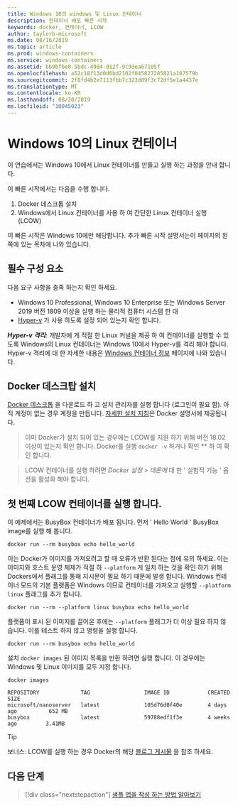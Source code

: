 ```yaml
---
title: Windows 10의 windows 및 Linux 컨테이너
description: 컨테이너 배포 빠른 시작
keywords: docker, 컨테이너, LCOW
author: taylorb-microsoft
ms.date: 08/16/2019
ms.topic: article
ms.prod: windows-containers
ms.service: windows-containers
ms.assetid: bb9bfbe0-5bdc-4984-912f-9c93ea67105f
ms.openlocfilehash: a52c18f13d0d6bd2102f045827285821a187579b
ms.sourcegitcommit: 2f8fd4b2e7113fbb7c323d89f3c72df5e1a4437e
ms.translationtype: MT
ms.contentlocale: ko-KR
ms.lasthandoff: 08/20/2019
ms.locfileid: "10045023"
---
```

# <a name="linux-containers-on-windows-10"></a>Windows 10의 Linux 컨테이너

이 연습에서는 Windows 10에서 Linux 컨테이너를 만들고 실행 하는 과정을 안내 합니다.

이 빠른 시작에서는 다음을 수행 합니다.

1. Docker 데스크톱 설치
2. Windows에서 Linux 컨테이너를 사용 하 여 간단한 Linux 컨테이너 실행 (LCOW)

이 빠른 시작은 Windows 10에만 해당합니다. 추가 빠른 시작 설명서는이 페이지의 왼쪽에 있는 목차에 나와 있습니다.

## <a name="prerequisites"></a>필수 구성 요소

다음 요구 사항을 충족 하는지 확인 하세요.
- Windows 10 Professional, Windows 10 Enterprise 또는 Windows Server 2019 버전 1809 이상을 실행 하는 물리적 컴퓨터 시스템 한 대
- [Hyper-v](https://docs.microsoft.com/virtualization/hyper-v-on-windows/reference/hyper-v-requirements) 가 사용 하도록 설정 되어 있는지 확인 합니다.

***Hyper-v 격리:*** 개발자에 게 적절 한 Linux 커널을 제공 하 여 컨테이너를 실행할 수 있도록 Windows의 Linux 컨테이너는 Windows 10에서 Hyper-v를 격리 해야 합니다. Hyper-v 격리에 대 한 자세한 내용은 [Windows 컨테이너 정보](../about/index.md) 페이지에 나와 있습니다.

## <a name="install-docker-desktop"></a>Docker 데스크탑 설치

[Docker 데스크톱](https://store.docker.com/editions/community/docker-ce-desktop-windows) 을 다운로드 하 고 설치 관리자를 실행 합니다 (로그인이 필요 함). 아직 계정이 없는 경우 계정을 만듭니다. [자세한 설치 지침](https://docs.docker.com/docker-for-windows/install)은 Docker 설명서에 제공됩니다.

> 이미 Docker가 설치 되어 있는 경우에는 LCOW를 지원 하기 위해 버전 18.02 이상이 있는지 확인 합니다. Docker를 실행 `docker -v` 하거나 확인 ** 하 여 확인 합니다.

> LCOW 컨테이너를 실행 하려면 *Docker 설정 > 데몬에* 대 한 ' 실험적 기능 ' 옵션을 활성화 해야 합니다.

## <a name="run-your-first-lcow-container"></a>첫 번째 LCOW 컨테이너를 실행 합니다.

이 예제에서는 BusyBox 컨테이너가 배포 됩니다. 먼저 ' Hello World ' BusyBox image를 실행 해 봅니다.

```console
docker run --rm busybox echo hello_world
```

이는 Docker가 이미지를 가져오려고 할 때 오류가 반환 된다는 점에 유의 하세요. 이는 이미지와 호스트 운영 체제가 적절 하 `--platform` 게 일치 하는 것을 확인 하기 위해 Dockers에서 플래그를 통해 지시문이 필요 하기 때문에 발생 합니다. Windows 컨테이너 모드의 기본 플랫폼은 Windows 이므로 컨테이너를 가져오고 실행할 `--platform linux` 플래그를 추가 합니다.

```console
docker run --rm --platform linux busybox echo hello_world
```

플랫폼이 표시 된 이미지를 끌어온 후에는 `--platform` 플래그가 더 이상 필요 하지 않습니다. 이를 테스트 하지 않고 명령을 실행 합니다.

```console
docker run --rm busybox echo hello_world
```

설치 `docker images` 된 이미지 목록을 반환 하려면 실행 합니다. 이 경우에는 Windows 및 Linux 이미지를 모두 지정 합니다.

```console
docker images

REPOSITORY             TAG                 IMAGE ID            CREATED             SIZE
microsoft/nanoserver   latest              105d76d0f40e        4 days ago          652 MB
busybox                latest              59788edf1f3e        4 weeks ago         3.41MB
```

> [!TIP]
> 보너스: LCOW를 실행 하는 경우 Docker의 해당 [블로그 게시물](https://blog.docker.com/2018/02/docker-for-windows-18-02-with-windows-10-fall-creators-update/) 을 참조 하세요.

## <a name="next-steps"></a>다음 단계

> [!div class="nextstepaction"]
> [샘플 앱을 작성 하는 방법 알아보기](./building-sample-app.md)
